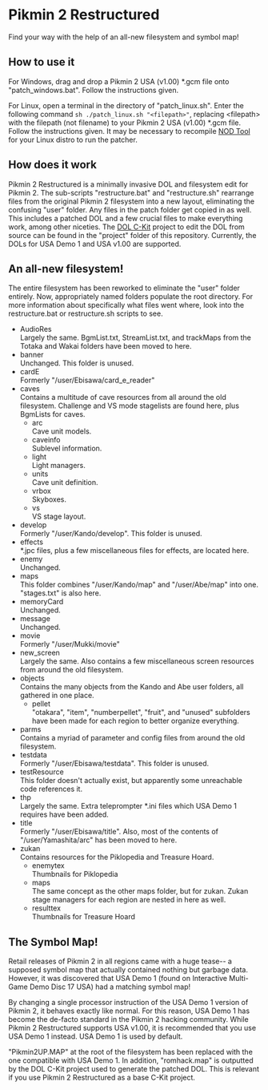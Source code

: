 # Pikmin 2 Restructured
Find your way with the help of an all-new filesystem and symbol map!

## How to use it
For Windows, drag and drop a Pikmin 2 USA (v1.00) \*.gcm file onto "patch_windows.bat".  Follow the instructions given.

For Linux, open a terminal in the directory of "patch_linux.sh".  Enter the following command `sh ./patch_linux.sh "<filepath>"`, replacing \<filepath\> with the filepath (not filename) to your Pikmin 2 USA (v1.00) \*.gcm file.  Follow the instructions given.  It may be necessary to recompile [NOD Tool](https://github.com/AxioDL/nod) for your Linux distro to run the patcher.

## How does it work
Pikmin 2 Restructured is a minimally invasive DOL and filesystem edit for Pikmin 2.  The sub-scripts "restructure.bat" and "restructure.sh" rearrange files from the original Pikmin 2 filesystem into a new layout, eliminating the confusing "user" folder.  Any files in the patch folder get copied in as well.  This includes a patched DOL and a few crucial files to make everything work, among other niceties.  The [DOL C-Kit](https://github.com/Minty-Meeo/dol_c_kit) project to edit the DOL from source can be found in the "project" folder of this repository.  Currently, the DOLs for USA Demo 1 and USA v1.00 are supported.

## An all-new filesystem!
The entire filesystem has been reworked to eliminate the "user" folder entirely.  Now, appropriately named folders populate the root directory.  For more information about specifically what files went where, look into the restructure.bat or restructure.sh scripts to see.

* AudioRes<br>
  Largely the same.  BgmList.txt, StreamList.txt, and trackMaps from the Totaka and Wakai folders have been moved to here.
* banner<br>
  Unchanged.  This folder is unused.
* cardE<br>
  Formerly "/user/Ebisawa/card_e_reader"
* caves<br>
  Contains a multitude of cave resources from all around the old filesystem.  Challenge and VS mode stagelists are found here, plus BgmLists for caves.<br>
  * arc<br>
  Cave unit models.
  * caveinfo<br>
  Sublevel information.
  * light<br>
  Light managers.
  * units<br>
  Cave unit definition.
  * vrbox<br>
  Skyboxes.
  * vs<br>
  VS stage layout.
* develop<br>
  Formerly "/user/Kando/develop".  This folder is unused.
* effects<br>
  \*.jpc files, plus a few miscellaneous files for effects, are located here.
* enemy<br>
  Unchanged.
* maps<br>
  This folder combines "/user/Kando/map" and "/user/Abe/map" into one.  "stages.txt" is also here.
* memoryCard<br>
  Unchanged.
* message<br>
  Unchanged.
* movie<br>
  Formerly "/user/Mukki/movie"
* new_screen<br>
  Largely the same.  Also contains a few miscellaneous screen resources from around the old filesystem.
* objects<br>
  Contains the many objects from the Kando and Abe user folders, all gathered in one place.
  * pellet<br>
    "otakara", "item", "numberpellet", "fruit", and "unused" subfolders have been made for each region to better organize everything.
* parms<br>
  Contains a myriad of parameter and config files from around the old filesystem.
* testdata<br>
  Formerly "/user/Ebisawa/testdata".  This folder is unused.
* testResource<br>
  This folder doesn't actually exist, but apparently some unreachable code references it.
* thp<br>
  Largely the same.  Extra teleprompter \*.ini files which USA Demo 1 requires have been added.
* title<br>
  Formerly "/user/Ebisawa/title".  Also, most of the contents of "/user/Yamashita/arc" has been moved to here.
* zukan<br>
  Contains resources for the Piklopedia and Treasure Hoard.
  * enemytex<br>
    Thumbnails for Piklopedia
  * maps<br>
    The same concept as the other maps folder, but for zukan.  Zukan stage managers for each region are nested in here as well.
  * resulttex<br>
    Thumbnails for Treasure Hoard

## The Symbol Map!
Retail releases of Pikmin 2 in all regions came with a huge tease-- a supposed symbol map that actually contained nothing but garbage data.  However, it was discovered that USA Demo 1 (found on Interactive Multi-Game Demo Disc 17 USA) had a matching symbol map!

By changing a single processor instruction of the USA Demo 1 version of Pikmin 2, it behaves exactly like normal.  For this reason, USA Demo 1 has become the de-facto standard in the Pikmin 2 hacking community.  While Pikmin 2 Restructured supports USA v1.00, it is recommended that you use USA Demo 1 instead.  USA Demo 1 is used by default.

"Pikmin2UP.MAP" at the root of the filesystem has been replaced with the one compatible with USA Demo 1.  In addition, "romhack.map" is outputted by the DOL C-Kit project used to generate the patched DOL.  This is relevant if you use Pikmin 2 Restructured as a base C-Kit project.
